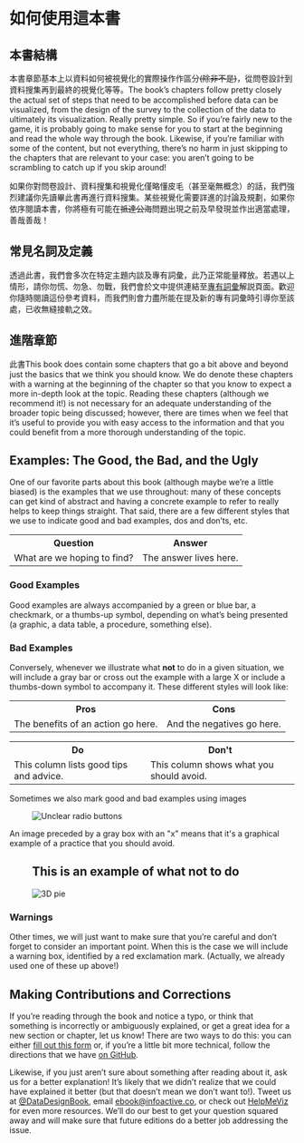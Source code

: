 <!--
Sections hidden for Gitbook publishing
  <section data-type="introduction">-->
<h1>如何使用這本書</h1>

<h2>本書結構</h2>

<p>本書章節基本上以資料如何被視覺化的實際操作作區分<s>(除非不是)</s>，從問卷設計到資料搜集再到最終的視覺化等等。The book&rsquo;s chapters follow pretty closely the actual set of steps that need to be accomplished before data can be visualized, from the design of the survey to the collection of the data to ultimately its visualization. Really pretty simple. So if you&rsquo;re fairly new to the game, it is probably going to make sense for you to start at the beginning and read the whole way through the book. Likewise, if you&rsquo;re familiar with some of the content, but not everything, there&rsquo;s no harm in just skipping to the chapters that are relevant to your case: you aren&rsquo;t going to be scrambling to catch up if you skip around!</p>

<div data-type="warning">
<p>如果你對問卷設計、資料搜集和視覺化僅略懂皮毛（甚至毫無概念）的話，我們強烈建議你先讀畢此書再進行資料搜集。某些視覺化需要詳進的討論及規劃，如果你依序閱讀本書，你將極有可能在<s>抵達公海</s>問題出現之前及早發現並作出適當處理，善哉善哉！</p>
</div>

<h2>常見名詞及定義</h2>

<p>透過此書，我們會多次在特定主題内談及專有詞彙，此乃正常能量釋放。若遇以上情形，請你勿慌、勿急、勿戰，我們會於文中提供連結至<a class="glossterm" href="glossary01.html#" target="_blank">專有詞彙</a>解説頁面。歡迎你隨時閱讀這份參考資料，而我們則會力盡所能在提及新的專有詞彙時引導你至該處，已收無縫接軌之效。</p>

<h2>進階章節</h2>

<p>此書This book does contain some chapters that go a bit above and beyond just the basics that we think you should know. We do denote these chapters with a warning at the beginning of the chapter so that you know to expect a more in-depth look at the topic. Reading these chapters (although we recommend it!) is not necessary for an adequate understanding of the broader topic being discussed; however, there are times when we feel that it&rsquo;s useful to provide you with easy access to the information and that you could benefit from a more thorough understanding of the topic.</p>

<h2>Examples: The Good, the Bad, and the Ugly</h2>

<p>One of our favorite parts about this book (although maybe we&rsquo;re a little biased) is the examples that we use throughout: many of these concepts can get kind of abstract and having a concrete example to refer to really helps to keep things straight. That said, there are a few different styles that we use to indicate good and bad examples, dos and don&rsquo;ts, etc.</p>

<table class="custom question-and-answer">
	<tbody>
		<tr>
      <th>Question</th>
			<th>Answer</th>
    </tr>
    <tr>
      <td>What are we hoping to find?</td>
      <td>The answer lives here.</td>
    </tr>
  </tbody>
</table>

<h3>Good Examples</h3>

<p>Good examples are always accompanied by a green or blue bar, a checkmark, or a thumbs-up symbol, depending on what&rsquo;s being presented (a graphic, a data table, a procedure, something else).</p>

<h3>Bad Examples</h3>

<p>Conversely, whenever we illustrate what <strong>not</strong> to do in a given situation, we will include a gray bar or cross out the example with a large X or include a thumbs-down symbol to accompany it. These different styles will look like:</p>

<table class="custom good-and-bad">
	<tbody>
		<tr>
			<th>Pros</th>
			<th>Cons</th>
    </tr>
    <tr>
      <td>The benefits of an action go here.</td>
      <td>And the negatives go here.</td>
    </tr>
  </tbody>
</table>

<table class="custom yes-and-no">
	<tbody>
		<tr>
			<th>Do</th>
			<th>Don't</th>
    </tr>
    <tr>
      <td>This column lists good tips and advice.</td>
      <td>This column shows what you should avoid.</td>
    </tr>
  </tbody>
</table>

<p>Sometimes we also mark good and bad examples using images</p>

<figure><img alt="Unclear radio buttons" src="../images/sections/03/correct-ages.png" /></figure>

<p>An image preceded by a gray box with an "x" means that it's a graphical example of a practice that you should avoid.</p>

<figure>
  <h2 class="avoid">This is an example of what not to do</h2>
  <img alt="3D pie" src="../images/sections/01/what-not-to-do.png" />
</figure>

<h3>Warnings</h3>

<p>Other times, we will just want to make sure that you&rsquo;re careful and don&rsquo;t forget to consider an important point. When this is the case we will include a warning box, identified by a red exclamation mark. (Actually, we already used one of these up above!)</p>

<h2>Making Contributions and Corrections</h2>

<p>If you&rsquo;re reading through the book and notice a typo, or think that something is incorrectly or ambiguously explained, or get a great idea for a new section or chapter, let us know! There are two ways to do this: you can either <a href="https://docs.google.com/a/infoactive.us/forms/d/1LsafHUV-BPQHmQsXHR40UsXS4f0c_jySgMrF9vMloF4/viewform?usp=send_form" target="_blank">fill out this form</a> or, if you&rsquo;re a little bit more technical, follow the directions that we have <a href="https://github.com/infoactive/data-design#can-i-make-edits" target="_blank">on GitHub</a>.</p>

<p>Likewise, if you just aren&rsquo;t sure about something after reading about it, ask us for a better explanation! It&rsquo;s likely that we didn&rsquo;t realize that we could have explained it better (but that doesn&rsquo;t mean we don&rsquo;t want to!). Tweet us at <a href="http://twitter.com/DataDesignBook" target="_blank">@DataDesignBook</a>, email <a href="mailto:ebook@infoactive.co?subject=Data Design Question" target="_blank">ebook@infoactive.co</a>, or check out <a href="http://helpmeviz.com/" target="_blank">HelpMeViz</a> for even more resources. We&rsquo;ll do our best to get your question squared away and will make sure that future editions do a better job addressing the issue.</p>
<!--</section>-->
